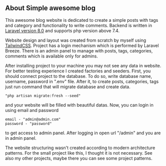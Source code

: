 ## About Simple awesome blog

This awesome blog website is dedicated to create a simple posts with tags and category and functionality to write
comments. Backend is written in [Laravel version 8.0](https://laravel.com/docs/8.x) and supports php version above 7.4.

Website design and layout was created from scratch by myself using [TailwindCSS](https://tailwindcss.com). Project has a
login mechanism which is performed by Laravel Breeze. There is an admin panel to manage with posts, tags, categories,
comments which is available only for admins.

After installing project to your machine you may not see any data in website. For better testing experience I created
factories and seeders. First, you should connect project to the database. To do so, write database name, username, password in ".env" file. 
After it, to create posts, categories, tags just run command that will migrate database and create data.

    "php artisan migrate:fresh --seed" 

and your website will be filled with beautiful datas. Now, you can login in using email and password

    email - "admin@admin.com"  
    password - "password" 

to get access to admin panel. After logging in open url "/admin" and you are in admin panel.

The website structuring wasn't created according to modern architecture patterns. For the small project like this, I
thought it is not necessary. See also my other projects, maybe there you can see some project patterns.

